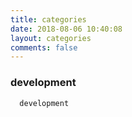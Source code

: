 ```yaml
---
title: categories
date: 2018-08-06 10:40:08
layout: categories
comments: false
---
```


### development
```bash
  development
```

